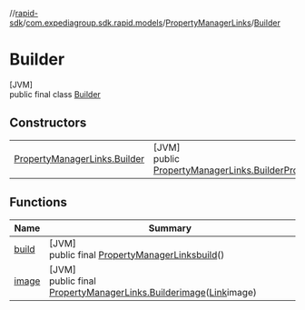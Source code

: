 //[rapid-sdk](../../../../index.md)/[com.expediagroup.sdk.rapid.models](../../index.md)/[PropertyManagerLinks](../index.md)/[Builder](index.md)

# Builder

[JVM]\
public final class [Builder](index.md)

## Constructors

| | |
|---|---|
| [PropertyManagerLinks.Builder](-property-manager-links.-builder.md) | [JVM]<br>public [PropertyManagerLinks.Builder](index.md)[PropertyManagerLinks.Builder](-property-manager-links.-builder.md)([Link](../../-link/index.md)image) |

## Functions

| Name | Summary |
|---|---|
| [build](build.md) | [JVM]<br>public final [PropertyManagerLinks](../index.md)[build](build.md)() |
| [image](image.md) | [JVM]<br>public final [PropertyManagerLinks.Builder](index.md)[image](image.md)([Link](../../-link/index.md)image) |
